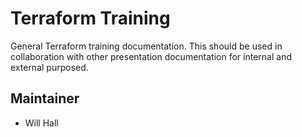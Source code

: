 # Terraform Training

General Terraform training documentation. This should be used in collaboration with other presentation documentation for internal and external purposed.

## Maintainer

* Will Hall
 